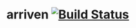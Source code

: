 # arriven [![Build Status](https://travis-ci.org/reitermarkus/web-services.svg?branch=travis)](https://travis-ci.org/reitermarkus/web-services)
